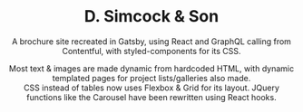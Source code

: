 <p align="center"><img src="https://i.imgur.com/f79qVBr.png" alt=""/></p>
<h1 align="center">D. Simcock & Son</h1>

<p align="center">A brochure site recreated in Gatsby, using React and GraphQL calling from Contentful, with styled-components for its CSS.</p>
<p align="center">Most text & images are made dynamic from hardcoded HTML, with dynamic templated pages for project lists/galleries also made.
<br> CSS instead of tables now uses Flexbox & Grid for its layout. JQuery functions like the Carousel have been rewritten using React hooks.</p>
